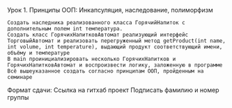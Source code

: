 Урок 1. Принципы ООП: Инкапсуляция, наследование, полиморфизм

    Создать наследника реализованного класса ГорячийНапиток с дополнительным полем int температура.
    Создать класс ГорячихНапитковАвтомат реализующий интерфейс ТорговыйАвтомат и реализовать перегруженный метод getProduct(int name, int volume, int temperature), выдающий продукт соответствующий имени, объёму и температуре
    В main проинициализировать несколько ГорячихНапитков и ГорячихНапитковАвтомат и воспроизвести логику, заложенную в программе
    Всё вышеуказанное создать согласно принципам ООП, пройденным на семинаре

Формат сдачи:
Ссылка на гитхаб проект
Подписать фамилию и номер группы
